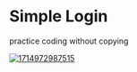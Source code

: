 # Simple Login

practice coding without copying

[![1714972987515](image/README/1714972987515.png)]()
